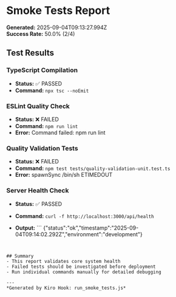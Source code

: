 # Smoke Tests Report
  
**Generated:** 2025-09-04T09:13:27.994Z  
**Success Rate:** 50.0% (2/4)

## Test Results


### TypeScript Compilation
- **Status:** ✅ PASSED
- **Command:** `npx tsc --noEmit`




### ESLint Quality Check
- **Status:** ❌ FAILED
- **Command:** `npm run lint`
- **Error:** Command failed: npm run lint



### Quality Validation Tests
- **Status:** ❌ FAILED
- **Command:** `npm test tests/quality-validation-unit.test.ts`
- **Error:** spawnSync /bin/sh ETIMEDOUT



### Server Health Check
- **Status:** ✅ PASSED
- **Command:** `curl -f http://localhost:3000/api/health`

- **Output:** ```
{"status":"ok","timestamp":"2025-09-04T09:14:02.292Z","environment":"development"}
```


## Summary
- This report validates core system health
- Failed tests should be investigated before deployment
- Run individual commands manually for detailed debugging

---
*Generated by Kiro Hook: run_smoke_tests.js*
